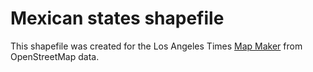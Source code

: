 # Mexican states shapefile

This shapefile was created for the Los Angeles Times [Map Maker](https://github.com/datadesk/web-map-maker/) from OpenStreetMap data.
